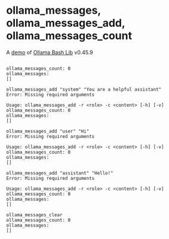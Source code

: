 # ollama_messages, ollama_messages_add, ollama_messages_count

A [demo](../README.md#demos) of [Ollama Bash Lib](https://github.com/attogram/ollama-bash-lib) v0.45.9
```

ollama_messages_count: 0
ollama_messages:
[]

ollama_messages_add "system" "You are a helpful assistant"
Error: Missing required arguments

Usage: ollama_messages_add -r <role> -c <content> [-h] [-v]
ollama_messages_count: 0
ollama_messages:
[]

ollama_messages_add "user" "Hi"
Error: Missing required arguments

Usage: ollama_messages_add -r <role> -c <content> [-h] [-v]
ollama_messages_count: 0
ollama_messages:
[]

ollama_messages_add "assistant" "Hello!"
Error: Missing required arguments

Usage: ollama_messages_add -r <role> -c <content> [-h] [-v]
ollama_messages_count: 0
ollama_messages:
[]

ollama_messages_clear
ollama_messages_count: 0
ollama_messages:
[]
```
